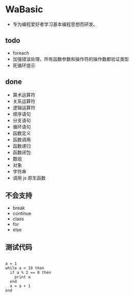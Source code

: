 # WaBasic

- 专为编程爱好者学习基本编程思想而研发。

## todo

- foreach
- 加强错误处理，所有函数参数和操作符的操作数都验证类型
- 死循环提示

## done

- 算术运算符
- 关系运算符
- 逻辑运算符
- 顺序语句
- 分支语句
- 循环语句
- 函数定义
- 函数调用
- 函数递归
- 函数闭包
- 数组
- 对象
- 字符串
- 调用 js 原生函数


## 不会支持

- break
- continue
- class
- for
- else

## 测试代码

```

a = 1
while a < 10 then
  if a % 2 == 0 then
    print a
  end
  a = a + 1
end

```